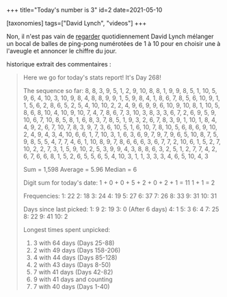 +++
title="Today's number is 3"
id=2
date=2021-05-10

[taxonomies]
tags=["David Lynch", "videos"]
+++

Non, il n'est pas vain de [regarder](https://www.youtube.com/watch?v=ggl16RIUbVo&ab_channel=DAVIDLYNCHTHEATER) quotidiennement David Lynch mélanger un bocal de balles de ping-pong numérotées de 1 à 10 pour en choisir une à l'aveugle et annoncer le chiffre du jour.

<!-- more -->

historique extrait des commentaires :

> Here we go for today's stats report! It's Day 268!
>
> The sequence so far:
> 8, 8, 3, 9, 5, 1, 2, 9, 10, 8, 8, 1, 9, 9, 8, 5, 1, 10, 5, 9, 6, 4, 10, 3, 10, 9, 8, 4, 8, 8, 9, 9, 1, 5, 9, 8, 4, 1, 8, 6, 7, 8, 5, 6, 10, 9, 1, 1, 5, 6, 2, 8, 6, 5, 2, 5, 4, 10, 10, 2, 2, 4, 9, 6, 9, 9, 6, 10, 9, 10, 8, 1, 10, 5, 8, 6, 8, 10, 4, 10, 9, 10, 7, 4, 7, 8, 6, 7, 3, 10, 3, 8, 3, 3, 6, 7, 2, 6, 9, 5, 9, 10, 6, 7, 10, 8, 5, 8, 1, 6, 8, 3, 7, 8, 5, 1, 9, 3, 2, 6, 7, 8, 3, 9, 1, 10, 1, 8, 4, 4, 9, 2, 6, 7, 10, 7, 8, 3, 9, 7, 3, 6, 10, 5, 1, 6, 10, 7, 8, 10, 5, 6, 8, 6, 9, 10, 2, 4, 9, 4, 3, 4, 10, 6, 6, 1, 7, 10, 3, 1, 6, 3, 6, 9, 7, 9, 7, 9, 6, 5, 10, 8, 7, 5, 9, 8, 5, 5, 4, 7, 7, 4, 6, 1, 10, 8, 9, 7, 8, 6, 6, 6, 3, 6, 7, 7, 2, 10, 6, 1, 5, 2, 7, 10, 2, 2, 7, 3, 1, 5, 9, 10, 2, 5, 3, 9, 9, 4, 3, 8, 8, 6, 3, 2, 5, 1, 2, 7, 7, 4, 2, 6, 7, 6, 6, 8, 1, 5, 2, 6, 5, 5, 6, 5, 4, 10, 3, 1, 1, 3, 3, 3, 4, 6, 5, 10, 4, 3
>
> Sum = 1,598 Average = 5.96 Median = 6
>
> Digit sum for today's date:
> 1 + 0 + 0 + 5 + 2 + 0 + 2 + 1 = 11
> 1 + 1 = 2
>
> Frequencies:
> 1: 22
> 2: 18
> 3: 24
> 4: 19
> 5: 27
> 6: 37
> 7: 26
> 8: 33
> 9: 31
> 10: 31
>
> Days since last picked:
> 1: 9
> 2: 19
> 3: 0 (After 6 days)
> 4: 1
> 5: 3
> 6: 4
> 7: 25
> 8: 22
> 9: 41
> 10: 2
>
> Longest times spent unpicked:
>
> 1. 3 with 64 days (Days 25-88)
> 2. 2 with 49 days (Days 158-206)
> 3. 4 with 44 days (Days 85-128)
> 4. 2 with 43 days (Days 8-50)
> 5. 7 with 41 days (Days 42-82)
> 6. 9 with 41 days and counting
> 7. 7 with 40 days (Days 1-40)
